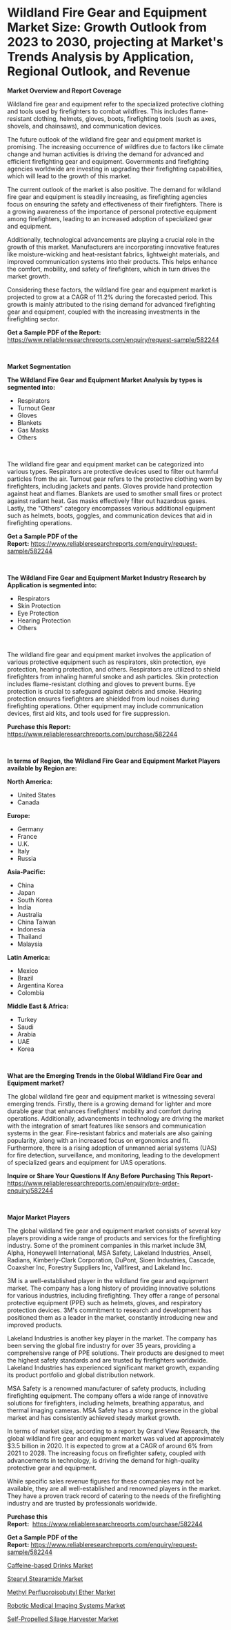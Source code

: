 <p><h1>Wildland Fire Gear and Equipment Market Size: Growth Outlook from 2023 to 2030, projecting at Market's Trends Analysis by Application, Regional Outlook, and Revenue</h1></p><p><strong>Market Overview and Report Coverage</strong></p>
<p><p>Wildland fire gear and equipment refer to the specialized protective clothing and tools used by firefighters to combat wildfires. This includes flame-resistant clothing, helmets, gloves, boots, firefighting tools (such as axes, shovels, and chainsaws), and communication devices.</p><p>The future outlook of the wildland fire gear and equipment market is promising. The increasing occurrence of wildfires due to factors like climate change and human activities is driving the demand for advanced and efficient firefighting gear and equipment. Governments and firefighting agencies worldwide are investing in upgrading their firefighting capabilities, which will lead to the growth of this market.</p><p>The current outlook of the market is also positive. The demand for wildland fire gear and equipment is steadily increasing, as firefighting agencies focus on ensuring the safety and effectiveness of their firefighters. There is a growing awareness of the importance of personal protective equipment among firefighters, leading to an increased adoption of specialized gear and equipment.</p><p>Additionally, technological advancements are playing a crucial role in the growth of this market. Manufacturers are incorporating innovative features like moisture-wicking and heat-resistant fabrics, lightweight materials, and improved communication systems into their products. This helps enhance the comfort, mobility, and safety of firefighters, which in turn drives the market growth.</p><p>Considering these factors, the wildland fire gear and equipment market is projected to grow at a CAGR of 11.2% during the forecasted period. This growth is mainly attributed to the rising demand for advanced firefighting gear and equipment, coupled with the increasing investments in the firefighting sector.</p></p>
<p><strong>Get a Sample PDF of the Report:</strong> <a href="https://www.reliableresearchreports.com/enquiry/request-sample/582244">https://www.reliableresearchreports.com/enquiry/request-sample/582244</a></p>
<p>&nbsp;</p>
<p><strong>Market Segmentation</strong></p>
<p><strong>The Wildland Fire Gear and Equipment Market Analysis by types is segmented into:</strong></p>
<p><ul><li>Respirators</li><li>Turnout Gear</li><li>Gloves</li><li>Blankets</li><li>Gas Masks</li><li>Others</li></ul></p>
<p>&nbsp;</p>
<p><p>The wildland fire gear and equipment market can be categorized into various types. Respirators are protective devices used to filter out harmful particles from the air. Turnout gear refers to the protective clothing worn by firefighters, including jackets and pants. Gloves provide hand protection against heat and flames. Blankets are used to smother small fires or protect against radiant heat. Gas masks effectively filter out hazardous gases. Lastly, the "Others" category encompasses various additional equipment such as helmets, boots, goggles, and communication devices that aid in firefighting operations.</p></p>
<p><strong>Get a Sample PDF of the Report:</strong>&nbsp;<a href="https://www.reliableresearchreports.com/enquiry/request-sample/582244">https://www.reliableresearchreports.com/enquiry/request-sample/582244</a></p>
<p>&nbsp;</p>
<p><strong>The Wildland Fire Gear and Equipment Market Industry Research by Application is segmented into:</strong></p>
<p><ul><li>Respirators</li><li>Skin Protection</li><li>Eye Protection</li><li>Hearing Protection</li><li>Others</li></ul></p>
<p>&nbsp;</p>
<p><p>The wildland fire gear and equipment market involves the application of various protective equipment such as respirators, skin protection, eye protection, hearing protection, and others. Respirators are utilized to shield firefighters from inhaling harmful smoke and ash particles. Skin protection includes flame-resistant clothing and gloves to prevent burns. Eye protection is crucial to safeguard against debris and smoke. Hearing protection ensures firefighters are shielded from loud noises during firefighting operations. Other equipment may include communication devices, first aid kits, and tools used for fire suppression.</p></p>
<p><strong>Purchase this Report:</strong>&nbsp; <a href="https://www.reliableresearchreports.com/purchase/582244">https://www.reliableresearchreports.com/purchase/582244</a></p>
<p>&nbsp;</p>
<p><strong>In terms of Region, the Wildland Fire Gear and Equipment Market Players available by Region are:</strong></p>
<p>
    <p> <strong> North America: </strong>
        <ul>
            <li>United States</li>
            <li>Canada</li>
        </ul>
        </p> 
    <p> <strong> Europe: </strong>
        <ul>
            <li>Germany</li>
            <li>France</li>
            <li>U.K.</li>
            <li>Italy</li>
            <li>Russia</li>
        </ul>
        </p> 
    <p> <strong> Asia-Pacific: </strong>
        <ul>
            <li>China</li>
            <li>Japan</li>
            <li>South Korea</li>
            <li>India</li>
            <li>Australia</li>
            <li>China Taiwan</li>
            <li>Indonesia</li>
            <li>Thailand</li>
            <li>Malaysia</li>
        </ul>
        </p> 
    <p> <strong> Latin America: </strong>
        <ul>
            <li>Mexico</li>
            <li>Brazil</li>
            <li>Argentina Korea</li>
            <li>Colombia</li>
        </ul>
        </p> 
    <p> <strong> Middle East & Africa: </strong>
        <ul>
            <li>Turkey</li>
            <li>Saudi</li>
            <li>Arabia</li>
            <li>UAE</li>
            <li>Korea</li>
        </ul>
    </p>
    </p>
<p>&nbsp;</p>
<p><strong>What are the Emerging Trends in the Global Wildland Fire Gear and Equipment market?</strong></p>
<p><p>The global wildland fire gear and equipment market is witnessing several emerging trends. Firstly, there is a growing demand for lighter and more durable gear that enhances firefighters' mobility and comfort during operations. Additionally, advancements in technology are driving the market with the integration of smart features like sensors and communication systems in the gear. Fire-resistant fabrics and materials are also gaining popularity, along with an increased focus on ergonomics and fit. Furthermore, there is a rising adoption of unmanned aerial systems (UAS) for fire detection, surveillance, and monitoring, leading to the development of specialized gears and equipment for UAS operations.</p></p>
<p><strong>Inquire or Share Your Questions If Any Before Purchasing This Report</strong>- <a href="https://www.reliableresearchreports.com/enquiry/pre-order-enquiry/582244">https://www.reliableresearchreports.com/enquiry/pre-order-enquiry/582244</a></p>
<p>&nbsp;</p>
<p><strong>Major Market Players</strong></p>
<p><p>The global wildland fire gear and equipment market consists of several key players providing a wide range of products and services for the firefighting industry. Some of the prominent companies in this market include 3M, Alpha, Honeywell International, MSA Safety, Lakeland Industries, Ansell, Radians, Kimberly-Clark Corporation, DuPont, Sioen Industries, Cascade, Coaxsher Inc, Forestry Suppliers Inc, Vallfirest, and Lakeland Inc.</p><p>3M is a well-established player in the wildland fire gear and equipment market. The company has a long history of providing innovative solutions for various industries, including firefighting. They offer a range of personal protective equipment (PPE) such as helmets, gloves, and respiratory protection devices. 3M's commitment to research and development has positioned them as a leader in the market, constantly introducing new and improved products.</p><p>Lakeland Industries is another key player in the market. The company has been serving the global fire industry for over 35 years, providing a comprehensive range of PPE solutions. Their products are designed to meet the highest safety standards and are trusted by firefighters worldwide. Lakeland Industries has experienced significant market growth, expanding its product portfolio and global distribution network.</p><p>MSA Safety is a renowned manufacturer of safety products, including firefighting equipment. The company offers a wide range of innovative solutions for firefighters, including helmets, breathing apparatus, and thermal imaging cameras. MSA Safety has a strong presence in the global market and has consistently achieved steady market growth.</p><p>In terms of market size, according to a report by Grand View Research, the global wildland fire gear and equipment market was valued at approximately $3.5 billion in 2020. It is expected to grow at a CAGR of around 6% from 2021 to 2028. The increasing focus on firefighter safety, coupled with advancements in technology, is driving the demand for high-quality protective gear and equipment.</p><p>While specific sales revenue figures for these companies may not be available, they are all well-established and renowned players in the market. They have a proven track record of catering to the needs of the firefighting industry and are trusted by professionals worldwide.</p></p>
<p><strong>Purchase this Report:</strong>&nbsp;&nbsp;<a href="https://www.reliableresearchreports.com/purchase/582244">https://www.reliableresearchreports.com/purchase/582244</a></p>
<p></p>
<p><strong>Get a Sample PDF of the Report:</strong>&nbsp;<a href="https://www.reliableresearchreports.com/enquiry/request-sample/582244">https://www.reliableresearchreports.com/enquiry/request-sample/582244</a></p>
<p><p><a href="https://www.linkedin.com/pulse/caffeine-based-drinks-market-size-share-global-analysis-report/">Caffeine-based Drinks Market</a></p><p><a href="https://medium.com/@scanw41036/stearyl-stearamide-market-size-growth-forecast-2023-2030-7d9a3d8a06d0">Stearyl Stearamide Market</a></p><p><a href="https://medium.com/@malcomw102036/methyl-perfluoroisobutyl-ether-market-size-growth-forecast-2023-2030-3c193a26185d">Methyl Perfluoroisobutyl Ether Market</a></p><p><a href="https://www.linkedin.com/pulse/robotic-medical-imaging-systems-market-size-share-global/">Robotic Medical Imaging Systems Market</a></p><p><a href="https://www.linkedin.com/pulse/self-propelled-silage-harvester-market-share-amp-new-trends/">Self-Propelled Silage Harvester Market</a></p></p>